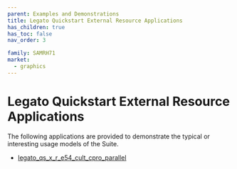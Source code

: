 ```yaml
---
parent: Examples and Demonstrations
title: Legato Quickstart External Resource Applications
has_children: true
has_toc: false
nav_order: 3

family: SAMRH71
market:
  - graphics
---
```


# Legato Quickstart External Resource Applications

The following applications are provided to demonstrate the typical or interesting usage models of the Suite.

* [legato_qs_x_r_e54_cult_cpro_parallel](legato_quickstart_ext_res/legato_qs_x_r_e54_cult_cpro_parallel/readme.md)
